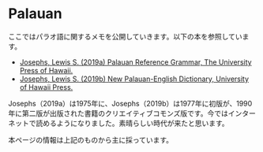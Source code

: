 # Palauan
ここではパラオ語に関するメモを公開していきます。以下の本を参照しています。

- [Josephs, Lewis S. (2019a) Palauan Reference Grammar, The University Press of Hawaii.](http://hdl.handle.net/10125/62896)
- [Josephs, Lewis S. (2019b) New Palauan-English Dictionary, University of Hawaii Press.](http://hdl.handle.net/10125/62893)


Josephs（2019a）は1975年に、Josephs（2019b）は1977年に初版が、1990年に第二版が出版された書籍のクリエイティブコモンズ版です。今ではインターネットで読めるようになりました。素晴らしい時代が来たと思います。

本ページの情報は上記のものから主に採っています。
